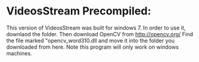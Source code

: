 # VideosStream Precompiled:

This version of VideosStream was built for windows 7. In order to use it, downlaod the folder. Then download OpenCV from http://opencv.org/
Find the file marked "opencv_word310.dll and move it into the folder you downloaded from here. Note this program will only work on windows machines.
